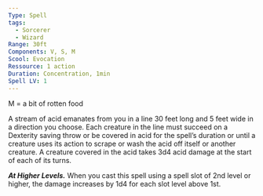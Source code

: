 ```yaml
---
Type: Spell
tags:
  - Sorcerer
  - Wizard
Range: 30ft
Components: V, S, M
Scool: Evocation
Ressource: 1 action
Duration: Concentration, 1min
Spell LV: 1
---
```

M = a bit of rotten food

A stream of acid emanates from you in a line 30 feet long and 5 feet wide in a direction you choose. Each creature in the line must succeed on a Dexterity saving throw or be covered in acid for the spell’s duration or until a creature uses its action to scrape or wash the acid off itself or another creature. A creature covered in the acid takes 3d4 acid damage at the start of each of its turns.

**_At Higher Levels._** When you cast this spell using a spell slot of 2nd level or higher, the damage increases by 1d4 for each slot level above 1st.